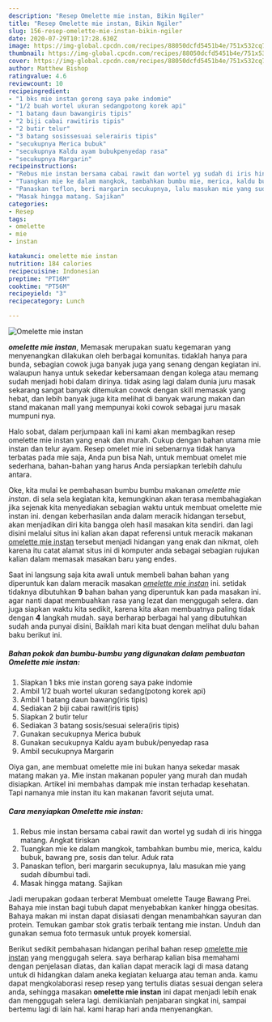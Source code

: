 ```yaml
---
description: "Resep Omelette mie instan, Bikin Ngiler"
title: "Resep Omelette mie instan, Bikin Ngiler"
slug: 156-resep-omelette-mie-instan-bikin-ngiler
date: 2020-07-29T10:17:28.630Z
image: https://img-global.cpcdn.com/recipes/88050dcfd5451b4e/751x532cq70/omelette-mie-instan-foto-resep-utama.jpg
thumbnail: https://img-global.cpcdn.com/recipes/88050dcfd5451b4e/751x532cq70/omelette-mie-instan-foto-resep-utama.jpg
cover: https://img-global.cpcdn.com/recipes/88050dcfd5451b4e/751x532cq70/omelette-mie-instan-foto-resep-utama.jpg
author: Matthew Bishop
ratingvalue: 4.6
reviewcount: 10
recipeingredient:
- "1 bks mie instan goreng saya pake indomie"
- "1/2 buah wortel ukuran sedangpotong korek api"
- "1 batang daun bawangiris tipis"
- "2 biji cabai rawitiris tipis"
- "2 butir telur"
- "3 batang sosissesuai selerairis tipis"
- "secukupnya Merica bubuk"
- "secukupnya Kaldu ayam bubukpenyedap rasa"
- "secukupnya Margarin"
recipeinstructions:
- "Rebus mie instan bersama cabai rawit dan wortel yg sudah di iris hingga matang. Angkat tiriskan"
- "Tuangkan mie ke dalam mangkok, tambahkan bumbu mie, merica, kaldu bubuk, bawang pre, sosis dan telur. Aduk rata"
- "Panaskan teflon, beri margarin secukupnya, lalu masukan mie yang sudah dibumbui tadi."
- "Masak hingga matang. Sajikan"
categories:
- Resep
tags:
- omelette
- mie
- instan

katakunci: omelette mie instan 
nutrition: 184 calories
recipecuisine: Indonesian
preptime: "PT16M"
cooktime: "PT56M"
recipeyield: "3"
recipecategory: Lunch

---
```



![Omelette mie instan](https://img-global.cpcdn.com/recipes/88050dcfd5451b4e/751x532cq70/omelette-mie-instan-foto-resep-utama.jpg)

<b><i>omelette mie instan</i></b>, Memasak merupakan suatu kegemaran yang menyenangkan dilakukan oleh berbagai komunitas. tidaklah hanya para bunda, sebagian cowok juga banyak juga yang senang dengan kegiatan ini. walaupun hanya untuk sekedar kebersamaan dengan kolega atau memang sudah menjadi hobi dalam dirinya. tidak asing lagi dalam dunia juru masak sekarang sangat banyak ditemukan cowok dengan skill memasak yang hebat, dan lebih banyak juga kita melihat di banyak warung makan dan stand makanan mall yang mempunyai koki cowok sebagai juru masak mumpuni nya.

Halo sobat, dalam perjumpaan kali ini kami akan membagikan resep omelette mie instan yang enak dan murah. Cukup dengan bahan utama mie instan dan telur ayam. Resep omelet mie ini sebenarnya tidak hanya terbatas pada mie saja, Anda pun bisa Nah, untuk membuat omelet mie sederhana, bahan-bahan yang harus Anda persiapkan terlebih dahulu antara.

Oke, kita mulai ke pembahasan bumbu bumbu makanan <i>omelette mie instan</i>. di sela sela kegiatan kita, kemungkinan akan terasa membahagiakan jika sejenak kita menyediakan sebagian waktu untuk membuat omelette mie instan ini. dengan keberhasilan anda dalam meracik hidangan tersebut, akan menjadikan diri kita bangga oleh hasil masakan kita sendiri. dan lagi disini melalui situs ini kalian akan dapat referensi untuk meracik makanan <u>omelette mie instan</u> tersebut menjadi hidangan yang enak dan nikmat, oleh karena itu catat alamat situs ini di komputer anda sebagai sebagian rujukan kalian dalam memasak masakan baru yang endes.


Saat ini langsung saja kita awali untuk membeli bahan bahan yang diperuntuk kan dalam meracik masakan <u><i>omelette mie instan</i></u> ini. setidak tidaknya dibutuhkan <b>9</b> bahan bahan yang diperuntuk kan pada masakan ini. agar nanti dapat membuahkan rasa yang lezat dan menggugah selera. dan juga siapkan waktu kita sedikit, karena kita akan membuatnya paling tidak dengan <b>4</b> langkah mudah. saya berharap berbagai hal yang dibutuhkan sudah anda punyai disini, Baiklah mari kita buat dengan melihat dulu bahan baku berikut ini.

<!--inarticleads1-->

##### Bahan pokok dan bumbu-bumbu yang digunakan dalam pembuatan Omelette mie instan:

1. Siapkan 1 bks mie instan goreng saya pake indomie
1. Ambil 1/2 buah wortel ukuran sedang(potong korek api)
1. Ambil 1 batang daun bawang(iris tipis)
1. Sediakan 2 biji cabai rawit(iris tipis)
1. Siapkan 2 butir telur
1. Sediakan 3 batang sosis/sesuai selera(iris tipis)
1. Gunakan secukupnya Merica bubuk
1. Gunakan secukupnya Kaldu ayam bubuk/penyedap rasa
1. Ambil secukupnya Margarin


Oiya gan, ane membuat omelette mie ini bukan hanya sekedar masak matang makan ya. Mie instan makanan populer yang murah dan mudah disiapkan. Artikel ini membahas dampak mie instan terhadap kesehatan. Tapi namanya mie instan itu kan makanan favorit sejuta umat. 

<!--inarticleads2-->

##### Cara menyiapkan Omelette mie instan:

1. Rebus mie instan bersama cabai rawit dan wortel yg sudah di iris hingga matang. Angkat tiriskan
1. Tuangkan mie ke dalam mangkok, tambahkan bumbu mie, merica, kaldu bubuk, bawang pre, sosis dan telur. Aduk rata
1. Panaskan teflon, beri margarin secukupnya, lalu masukan mie yang sudah dibumbui tadi.
1. Masak hingga matang. Sajikan


Jadi merupakan godaan terberat Membuat omelette Tauge Bawang Prei. Bahaya mie instan bagi tubuh dapat menyebabkan kanker hingga obesitas. Bahaya makan mi instan dapat disiasati dengan menambahkan sayuran dan protein. Temukan gambar stok gratis terbaik tentang mie instan. Unduh dan gunakan semua foto termasuk untuk proyek komersial. 

Berikut sedikit pembahasan hidangan perihal bahan resep <u>omelette mie instan</u> yang menggugah selera. saya berharap kalian bisa memahami dengan penjelasan diatas, dan kalian dapat meracik lagi di masa datang untuk di hidangkan dalam aneka kegiatan keluarga atau teman anda. kamu dapat mengkolaborasi resep resep yang tertulis diatas sesuai dengan selera anda, sehingga masakan <b>omelette mie instan</b> ini dapat menjadi lebih enak dan menggugah selera lagi. demikianlah penjabaran singkat ini, sampai bertemu lagi di lain hal. kami harap hari anda menyenangkan.
